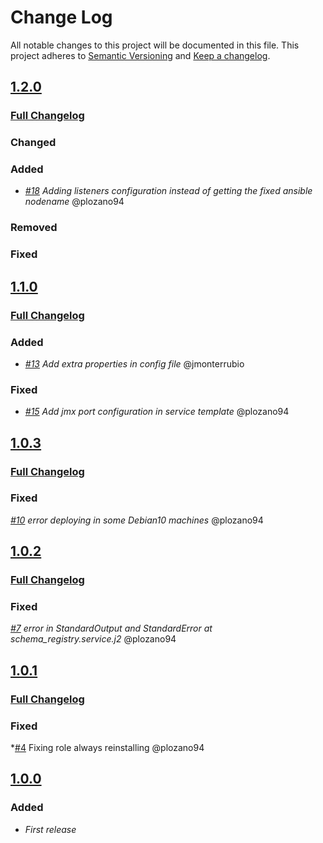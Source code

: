 # Change Log

All notable changes to this project will be documented in this file.
This project adheres to [Semantic Versioning](http://semver.org/) and [Keep a changelog](https://github.com/olivierlacan/keep-a-changelog).

## [1.2.0](https://github.com/idealista/schema_registry_role/tree/1.2.0)
### [Full Changelog](https://github.com/idealista/schema_registry_role/compare/1.1.0...1.2.0)
### Changed
### Added
- *[#18](https://github.com/idealista/schema_registry_role/issues/18) Adding listeners configuration instead of getting the fixed ansible nodename* @plozano94
### Removed
### Fixed

## [1.1.0](https://github.com/idealista/schema_registry_role/tree/1.1.0)
### [Full Changelog](https://github.com/idealista/schema_registry_role/compare/1.0.3...1.1.0)
### Added
- *[#13](https://github.com/idealista/schema_registry_role/issues/13) Add extra properties in config file*  @jmonterrubio
### Fixed
- *[#15](https://github.com/idealista/schema_registry_role/issues/15) Add jmx port configuration in service template*   @plozano94

## [1.0.3](https://github.com/idealista/schema_registry_role/tree/1.0.3)
### [Full Changelog](https://github.com/idealista/schema_registry_role/compare/1.0.2...1.0.3)
### Fixed
 *[#10](https://github.com/idealista/schema_registry_role/issues/10) error deploying in some Debian10 machines*  @plozano94

## [1.0.2](https://github.com/idealista/schema_registry_role/tree/1.0.2)
### [Full Changelog](https://github.com/idealista/schema_registry_role/compare/1.0.1...1.0.2)
### Fixed
 *[#7](https://github.com/idealista/schema_registry_role/issues/7) error in StandardOutput and StandardError at schema_registry.service.j2*  @plozano94


## [1.0.1](https://github.com/idealista/schema_registry_role/tree/1.0.1)
### [Full Changelog](https://github.com/idealista/schema_registry_role/compare/1.0.0...1.0.1)
### Fixed
 *[#4](https://github.com/idealista/schema_registry_role/issues/4) Fixing role always reinstalling @plozano94

## [1.0.0](https://github.com/idealista/schema_registry_role/tree/1.0.0)
### Added
- *First release*
